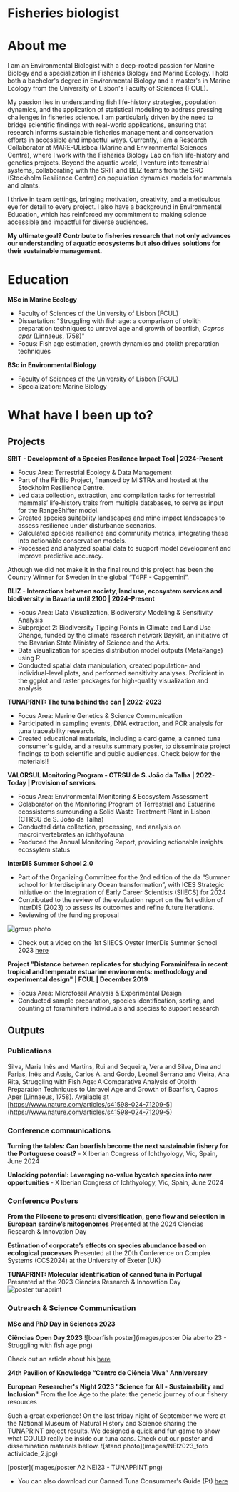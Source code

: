 # Fisheries biologist

# About me

I am an Environmental Biologist with a deep-rooted passion for Marine Biology and a specialization in Fisheries Biology and Marine Ecology. I hold both a bachelor's degree in Environmental Biology and a master's in Marine Ecology from the University of Lisbon's Faculty of Sciences (FCUL). 

My passion lies in understanding fish life-history strategies, population dynamics, and the application of statistical modeling to address pressing challenges in fisheries science. I am particularly driven by the need to bridge scientific findings with real-world applications, ensuring that research informs sustainable fisheries management and conservation efforts in accessible and impactful ways. Currently, I am a Research Collaborator at MARE-ULisboa (Marine and Environmental Sciences Centre), where I work with the Fisheries Biology Lab on fish life-history and genetics projects. Beyond the aquatic world, I venture into terrestrial systems, collaborating with the SRIT and BLIZ teams from the SRC (Stockholm Resilience Centre) on population dynamics models for mammals and plants. 

I thrive in team settings, bringing motivation, creativity, and a meticulous eye for detail to every project. I also have a background in Environmental Education, which has reinforced my commitment to making science accessible and impactful for diverse audiences.

**My ultimate goal?  Contribute to fisheries research that not only advances our understanding of aquatic ecosystems but also drives solutions for their sustainable management.**



# Education

**MSc in Marine Ecology**
- Faculty of Sciences of the University of Lisbon (FCUL)
- Dissertation: "Struggling with fish age: a comparison of otolith preparation techniques to unravel age and growth of boarfish, _Capros aper_ (Linnaeus, 1758)"
- Focus: Fish age estimation, growth dynamics and otolith preparation techniques

**BSc in Environmental Biology**
- Faculty of Sciences of the University of Lisbon (FCUL)
- Specialization: Marine Biology

# What have I been up to?

## Projects

**SRIT - Development of a Species Resilence Impact Tool | 2024-Present**
- Focus Area: Terrestrial Ecology & Data Management
- Part of the FinBio Project, financed by MISTRA and hosted at the Stockholm Resilience Centre.
- Led data collection, extraction, and compilation tasks for terrestrial mammals’ life-history traits from multiple databases, to serve as input for the RangeShifter model.
- Created species suitability landscapes and mine impact landscapes to assess resilience under disturbance scenarios.
- Calculated species resilience and community metrics, integrating these into actionable conservation models.
- Processed and analyzed spatial data to support model development and improve predictive accuracy.

Athough we did not make it in the final round this project has been the Country Winner for Sweden in the global “T4PF - Capgemini”.

**BLIZ - Interactions between society, land use, ecosystem services and biodiversity in Bavaria until 2100 | 2024-Present** 
- Focus Area: Data Visualization, Biodiversity Modeling & Sensitivity Analysis
- Subproject 2: Biodiversity Tipping Points in Climate and Land Use Change, funded by the climate research network Bayklif, an initiative of the Bavarian State Ministry of Science and the Arts.
- Data visualization for species distribution model outputs (MetaRange) using R
- Conducted spatial data manipulation, created population- and individual-level plots, and performed sensitivity analyses.
Proficient in the ggplot and raster packages for high-quality visualization and analysis

**TUNAPRINT: The tuna behind the can | 2022-2023**
- Focus Area: Marine Genetics & Science Communication
- Participated in sampling events, DNA extraction, and PCR analysis for tuna traceability research.
- Created educational materials, including a card game, a canned tuna consumer's guide, and a results summary poster, to disseminate project findings to both scientific and public audiences. Check below for the materials!!

**VALORSUL Monitoring Program - CTRSU de S. João da Talha | 2022-Today | Provision of services**
- Focus Area: Environmental Monitoring & Ecosystem Assessment
- Colaborator on the Monitoring Program of Terrestrial and Estuarine ecossistems surrounding a Solid Waste Treatment Plant in Lisbon (CTRSU de S. João da Talha)
- Conducted data collection, processing, and analysis on macroinvertebrates an ichthyofauna
- Produced the Annual Monitoring Report, providing actionable insights ecossytem status

**InterDIS Summer School 2.0**
- Part of the Organizing Committee for the 2nd edition of the da “Summer school for Interdisciplinary Ocean transformation”, with ICES Strategic Initiative on the Integration of Early Career Scientists (SIIECS) for 2024
- Contributed to the review of the evaluation report on the 1st edition of InterDIS (2023) to assess its outcomes and refine future iterations.
- Reviewing of the funding proposal

![group photo](images/InterDis_group_photo.jpg)

- Check out a video on the 1st SIIECS Oyster InterDis Summer School 2023 [here](https://www.youtube.com/watch?v=_x5efq0URrU)

**Project "Distance between replicates for studying Foraminifera in recent tropical and temperate estuarine environments: methodology and experimental design" | FCUL | December 2019**
- Focus Area: Microfossil Analysis & Experimental Design
- Conducted sample preparation, species identification, sorting, and counting of foraminifera individuals and species to support research


## Outputs

### Publications

Silva, Maria Inês and Martins, Rui and Sequeira, Vera and Silva, Dina and Farias, Inês and Assis, Carlos A. and Gordo, Leonel Serrano and Vieira, Ana Rita, Struggling with Fish Age: A Comparative Analysis of Otolith Preparation Techniques to Unravel Age and Growth of Boarfish, Capros Aper (Linnaeus, 1758). Available at [https://www.nature.com/articles/s41598-024-71209-5](https://www.nature.com/articles/s41598-024-71209-5)

### Conference communications

**Turning the tables: Can boarfish become the next sustainable fishery for the Portuguese coast?** - X Iberian Congress of Ichthyology, Vic, Spain, June 2024

**Unlocking potential: Leveraging no-value bycatch species into new opportunities** - X Iberian Congress of Ichthyology, Vic, Spain, June 2024


### Conference Posters

**From the Pliocene to present: diversification, gene flow and selection in European sardine’s mitogenomes**
Presented at the 2024 Ciencias Research & Innovation Day

**Estimation of corporate’s effects on species abundance based on ecological processes**
Presented at the 20th Conference on Complex Systems (CCS2024) at the University of Exeter (UK)

**TUNAPRINT: Molecular identification of canned tuna in Portugal**
Presented at the 2023 Ciencias Research & Innovation Day
![poster tunaprint](images/ciencias_research_day_poster.png)

### Outreach & Science Communication 

**MSc and PhD Day in Sciences 2023**

**Ciências Open Day 2023**
![boarfish poster](images/poster Dia aberto 23 - Struggling with fish age.png)

Check out an article about his [here](https://www.mare-centre.pt/pt/especies-do-mare-encantam-no-dia-aberto-da-fcul)

**24th Pavilion of Knowledge “Centro de Ciência Viva” Anniversary**

**European Researcher's Night 2023 "Science for All - Sustainability and Inclusion"**
From the Ice Age to the plate: the genetic journey of our fishery resources

Such a great experience! On the last friday night of September we were at the National Museum of Natural History and Science sharing the TUNAPRINT project results. We designed a quick and fun game to show what COULD really be inside our tuna cans. Check out our poster and dissemination materials bellow.
![stand photo](images/NEI2023_foto actividade_2.jpg)

[poster](images/poster A2 NEI23 - TUNAPRINT.png)
- You can also download our Canned Tuna Consummer's Guide (Pt) [here](https://drive.google.com/uc?export=download&id=15LWc91HtDBjv3dY4EALzFE1DBkIkWtwW)


